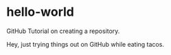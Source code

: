 # hello-world
GitHub Tutorial on creating a repository.

Hey, just trying things out on GitHub while eating tacos.
